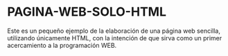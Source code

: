 # PAGINA-WEB-SOLO-HTML
Este es un pequeño ejemplo de la elaboración de una página web sencilla, utilizando únicamente HTML, con la intención de que sirva como un primer acercamiento a la programación WEB.
